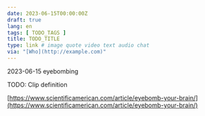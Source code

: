 ```yaml
---
date: 2023-06-15T00:00:00Z
draft: true
lang: en
tags: [ TODO_TAGS ]
title: TODO_TITLE
type: link # image quote video text audio chat
via: "[Who](http://example.com)"
---
```



2023-06-15 eyebombing


TODO: Clip definition

[https://www.scientificamerican.com/article/eyebomb-your-brain/](https://www.scientificamerican.com/article/eyebomb-your-brain/)

